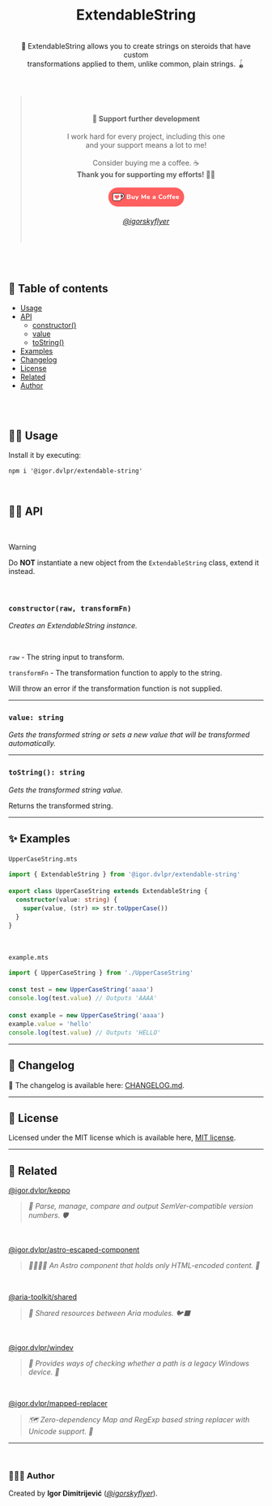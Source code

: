 <h1 align="center">ExtendableString</h1>

<br>

<div align="center">
  🦀 ExtendableString allows you to create strings on steroids that have custom
  <br>
  transformations applied to them, unlike common, plain strings. 🪀
</div>

<br>
<br>

<div align="center">
  <blockquote>
    <br>
    <h4>💖 Support further development</h4>
    <span>I work hard for every project, including this one
    <br>
    and your support means a lot to me!
    <br>
    <br>
    Consider buying me a coffee. ☕
    <br>
    <strong>Thank you for supporting my efforts! 🙏😊</strong></span>
    <br>
    <br>
    <a href="https://ko-fi.com/igorskyflyer" target="_blank"><img src="https://raw.githubusercontent.com/igorskyflyer/igorskyflyer/main/assets/ko-fi.png" alt="Donate to igorskyflyer" width="150"></a>
    <br>
    <br>
    <a href="https://github.com/igorskyflyer"><em>@igorskyflyer</em></a>
    <br>
    <br>
    <br>
  </blockquote>
</div>

<br>
<br>

## 📃 Table of contents

- [Usage](#-usage)
- [API](#-api)
  - [constructor()](#constructorraw-transformfn)
  - [value](#value-string)
  - [toString()](#tostring-string)
- [Examples](#-examples)
- [Changelog](#-changelog)
- [License](#-license)
- [Related](#-related)
- [Author](#-author)

<br>
<br>

## 🕵🏼 Usage

Install it by executing:

```shell
npm i '@igor.dvlpr/extendable-string'
```

<br>

## 🤹🏼 API

<br>

> [!WARNING]
> Do **NOT** instantiate a new object from the `ExtendableString` class, extend it instead.
>

<br>

### `constructor(raw, transformFn)`

*Creates an ExtendableString instance.*  

<br>

`raw` - The string input to transform.  

`transformFn` - The transformation function to apply to the string.  

Will throw an error if the transformation function is not supplied.

---

### `value: string`

*Gets the transformed string or sets a new value that will be transformed automatically.*

---

### `toString(): string`

*Gets the transformed string value.*  

Returns the transformed string.

---

## ✨ Examples

`UpperCaseString.mts`
```ts
import { ExtendableString } from '@igor.dvlpr/extendable-string'

export class UpperCaseString extends ExtendableString {
  constructor(value: string) {
    super(value, (str) => str.toUpperCase())
  }
}
```

<br>

`example.mts`
```ts
import { UpperCaseString } from './UpperCaseString'

const test = new UpperCaseString('aaaa')
console.log(test.value) // Outputs 'AAAA'

const example = new UpperCaseString('aaaa')
example.value = 'hello'
console.log(test.value) // Outputs 'HELLO'
```

---

## 📝 Changelog

📑 The changelog is available here: [CHANGELOG.md](https://github.com/igorskyflyer/npm-extendable-string/blob/main/CHANGELOG.md).

---

## 🪪 License

Licensed under the MIT license which is available here, [MIT license](https://github.com/igorskyflyer/npm-extendable-string/blob/main/LICENSE).

---

## 🧬 Related

[@igor.dvlpr/keppo](https://www.npmjs.com/package/@igor.dvlpr/keppo)

> _🎡 Parse, manage, compare and output SemVer-compatible version numbers. 🛡_

<br>

[@igor.dvlpr/astro-escaped-component](https://www.npmjs.com/package/@igor.dvlpr/astro-escaped-component)

> _🏃🏻‍♂️‍➡️ An Astro component that holds only HTML-encoded content. 📜_

<br>

[@aria-toolkit/shared](https://www.npmjs.com/package/@aria-toolkit/shared)

> _👻 Shared resources between Aria modules. 🐦‍⬛_

<br>

[@igor.dvlpr/windev](https://www.npmjs.com/package/@igor.dvlpr/windev)

> _🍃 Provides ways of checking whether a path is a legacy Windows device. 💾_

<br>

[@igor.dvlpr/mapped-replacer](https://www.npmjs.com/package/@igor.dvlpr/mapped-replacer)

> _🗺 Zero-dependency Map and RegExp based string replacer with Unicode support. 🍁_

---

<br>

### 👨🏻‍💻 Author
Created by **Igor Dimitrijević** ([*@igorskyflyer*](https://github.com/igorskyflyer/)).
